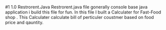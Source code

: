 #1 1.0 Restrorent.Java
Restrorent.java file gonerally console base java application i build this file for fun. In this file I built a Calculater for Fast-Food shop . This Calculater calculate bill of perticuler coustmer based on food price and qauntity.


